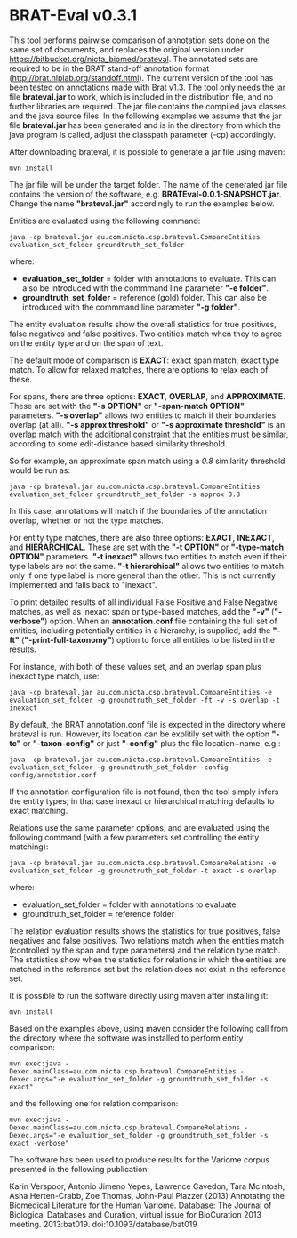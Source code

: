 # BRAT-Eval v0.3.1


This tool performs pairwise comparison of annotation sets done on the same set of documents, and replaces the original version under https://bitbucket.org/nicta_biomed/brateval.
The annotated sets are required to be in the BRAT stand-off annotation format (http://brat.nlplab.org/standoff.html).
The current version of the tool has been tested on annotations made with Brat v1.3.
The tool only needs the jar file **brateval.jar** to work, which is included in the distribution file, and no further libraries are required.
The jar file contains the compiled java classes and the java source files.
In the following examples we assume that the jar file **brateval.jar** has been generated and is in the directory from which the java program is called, adjust the classpath parameter (-cp) accordingly.

After downloading brateval, it is possible to generate a jar file using maven:

```
mvn install
```

The jar file will be under the target folder. The name of the generated jar file contains the version of the software, e.g. **BRATEval-0.0.1-SNAPSHOT.jar**.
Change the name **"brateval.jar"** accordingly to run the examples below.

Entities are evaluated using the following command:

```
java -cp brateval.jar au.com.nicta.csp.brateval.CompareEntities evaluation_set_folder groundtruth_set_folder 
```
where:
- **evaluation_set_folder** = folder with annotations to evaluate. This can also be introduced with the commmand line parameter **"-e folder"**.
- **groundtruth_set_folder** = reference (gold) folder. This can also be introduced with the commmand line parameter **"-g folder"**.

The entity evaluation results show the overall statistics for true positives, false negatives and false positives.
Two entities match when they to agree on the entity type and on the span of text.

The default mode of comparison is **EXACT**: exact span match, exact type match.
To allow for relaxed matches, there are options to relax each of these.

For spans, there are three options: **EXACT**, **OVERLAP**, and **APPROXIMATE**. These are set with the **"-s OPTION"** or **"-span-match OPTION"** parameters.
**"-s overlap"** allows two entities to match if their boundaries overlap (at all).
**"-s approx threshold"** or **"-s approximate threshold"** is an overlap match with the additional constraint that the entities must be similar, according to some edit-distance based similarity threshold.

So for example, an approximate span match using a *0.8* similarity threshold would be run as: 
```
java -cp brateval.jar au.com.nicta.csp.brateval.CompareEntities evaluation_set_folder groundtruth_set_folder -s approx 0.8
```   
In this case, annotations will match if the boundaries of the annotation overlap, whether or not the type matches.


For entity type matches, there are also three options: **EXACT**, **INEXACT**, and **HIERARCHICAL**. These are set with the **"-t OPTION"** or **"-type-match OPTION"** parameters.
**"-t inexact"** allows two entities to match even if their type labels are not the same.
**"-t hierarchical"** allows two entities to match only if one type label is more general than the other. This is not currently implemented and falls back to "inexact".

To print detailed results of all individual False Positive and False Negative matches, as well as inexact span or type-based matches, add the **"-v"** (**"-verbose"**) option.
When an **annotation.conf** file containing the full set of entities, including potentially entities in a hierarchy, is supplied, add the **"-ft"** (**"-print-full-taxonomy"**) option to force all entities to be listed in the results.

For instance, with both of these values set, and an overlap span plus inexact type match, use:
```
java -cp brateval.jar au.com.nicta.csp.brateval.CompareEntities -e evaluation_set_folder -g groundtruth_set_folder -ft -v -s overlap -t inexact
```

By default, the BRAT annotation.conf file is expected in the directory where brateval is run. However, its location can be explitily set with the option **"-tc"** or **"-taxon-config"** or just **"-config"** plus the file location+name, e.g.:
```
java -cp brateval.jar au.com.nicta.csp.brateval.CompareEntities -e evaluation_set_folder -g groundtruth_set_folder -config config/annotation.conf
```
If the annotation configuration file is not found, then the tool simply infers the entity types; in that case inexact or hierarchical matching defaults to exact matching.


Relations use the same parameter options; and are evaluated using the following command (with a few parameters set controlling the entity matching):
```
java -cp brateval.jar au.com.nicta.csp.brateval.CompareRelations -e evaluation_set_folder -g groundtruth_set_folder -t exact -s overlap
```
where:
- evaluation_set_folder = folder with annotations to evaluate
- groundtruth_set_folder = reference folder

The relation evaluation results shows the statistics for true positives, false negatives and false positives.
Two relations match when the entities match (controlled by the span and type parameters) and the relation type match.
The statistics show when the statistics for relations in which the entities are matched in the reference set but the relation does not exist in the reference set.



It is possible to run the software directly using maven after installing it:

```
mvn install
```

Based on the examples above, using maven consider the following call from the directory where the software was installed to perform entity comparison:

```
mvn exec:java -Dexec.mainClass=au.com.nicta.csp.brateval.CompareEntities -Dexec.args="-e evaluation_set_folder -g groundtruth_set_folder -s exact"
```

and the following one for relation comparison:

```
mvn exec:java -Dexec.mainClass=au.com.nicta.csp.brateval.CompareRelations -Dexec.args="-e evaluation_set_folder -g groundtruth_set_folder -s exact -verbose"
```

The software has been used to produce results for the Variome corpus presented in the following publication:

Karin Verspoor, Antonio Jimeno Yepes, Lawrence Cavedon, Tara McIntosh, Asha Herten-Crabb, Zoe Thomas, John-Paul Plazzer (2013)
Annotating the Biomedical Literature for the Human Variome.
Database: The Journal of Biological Databases and Curation, virtual issue for BioCuration 2013 meeting. 2013:bat019.
doi:10.1093/database/bat019

